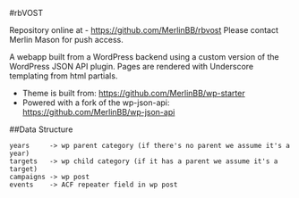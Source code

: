 #rbVOST

Repository online at - https://github.com/MerlinBB/rbvost
Please contact Merlin Mason for push access.

A webapp built from a WordPress backend using a custom version of the WordPress JSON API plugin. Pages are rendered with Underscore templating from html partials.

- Theme is built from: https://github.com/MerlinBB/wp-starter
- Powered with a fork of the wp-json-api: https://github.com/MerlinBB/wp-json-api

##Data Structure

    years     -> wp parent category (if there's no parent we assume it's a year)
    targets   -> wp child category (if it has a parent we assume it's a target)
    campaigns -> wp post
    events    -> ACF repeater field in wp post

